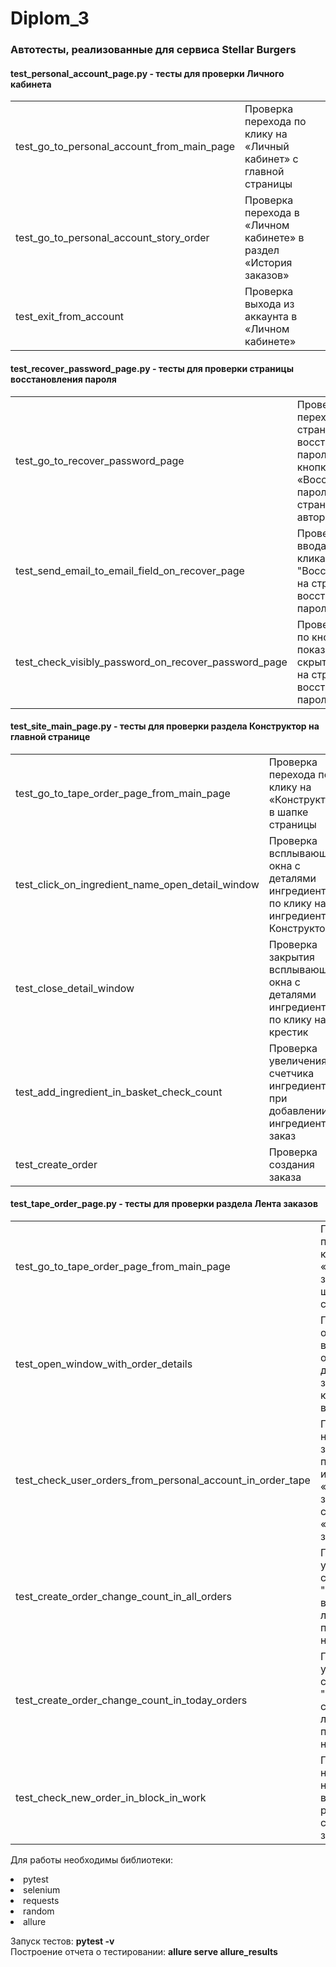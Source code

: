 # Diplom_3
<h3>Автотесты, реализованные для сервиса Stellar Burgers</h3>

<h4>test_personal_account_page.py - тесты для проверки Личного кабинета</h4>
<table>
  <thead>
  </thead>
  <tbody>
    <tr>
      <td>test_go_to_personal_account_from_main_page</td>
      <td>Проверка перехода по клику на «Личный кабинет» с главной страницы</td>
    </tr>
    <tr>
      <td>test_go_to_personal_account_story_order</td>
      <td>Проверка перехода в «Личном кабинете» в раздел «История заказов»</td>
    </tr>
    <tr>
      <td>test_exit_from_account</td>
      <td>Проверка выхода из аккаунта в «Личном кабинете»</td>
    </tr>
  </tbody>
</table>

<h4>test_recover_password_page.py - тесты для проверки страницы восстановления пароля</h4>
<table>
  <thead>
  </thead>
  <tbody>
    <tr>
      <td>test_go_to_recover_password_page</td>
      <td>Проверка перехода на страницу восстановления пароля по кнопке «Восстановить пароль» на странице авторизации</td>
    </tr>
    <tr>
      <td>test_send_email_to_email_field_on_recover_page</td>
      <td>Проверка ввода почты и клика по кнопке "Восстановить" на странице восстановления пароля</td>
    </tr>
    <tr>
      <td>test_check_visibly_password_on_recover_password_page</td>
      <td>Проверка клика по кнопке показать/скрыть пароль на странице восстановления пароля</td>
    </tr>
  </tbody>
</table>

<h4>test_site_main_page.py - тесты для проверки раздела Конструктор на главной странице</h4>
<table>
  <thead>
  </thead>
  <tbody>
    <tr>
      <td>test_go_to_tape_order_page_from_main_page</td>
      <td>Проверка перехода по клику на «Конструктор» в шапке страницы</td>
    </tr>
    <tr>
      <td>test_click_on_ingredient_name_open_detail_window</td>
      <td>Проверка всплывающего окна с деталями ингредиента по клику на ингредиент в Конструкторе</td>
    </tr>
    <tr>
      <td>test_close_detail_window</td>
      <td>Проверка закрытия всплывающего окна с деталями ингредиента по клику на крестик</td>
    </tr>
    <tr>
      <td>test_add_ingredient_in_basket_check_count</td>
      <td>Проверка увеличения счетчика ингредиента при добавлении ингредиента в заказ</td>
    </tr>
    <tr>
      <td>test_create_order</td>
      <td>Проверка создания заказа</td>
    </tr>
  </tbody>
</table>

<h4>test_tape_order_page.py - тесты для проверки раздела Лента заказов</h4>
<table>
  <thead>
  </thead>
  <tbody>
    <tr>
      <td>test_go_to_tape_order_page_from_main_page</td>
      <td>Проверка перехода по клику на «Лента заказов» в шапке страницы</td>
    </tr>
    <tr>
      <td>test_open_window_with_order_details</td>
      <td>Проверка открытия всплывающего окна с деталями заказа по клику на заказ в ленте</td>
    </tr>
    <tr>
      <td>test_check_user_orders_from_personal_account_in_order_tape</td>
      <td>Проверка наличия заказов пользователя из раздела «История заказов» на странице «Лента заказов»</td>
    </tr>
    <tr>
      <td>test_create_order_change_count_in_all_orders</td>
      <td>Проверка увеличения счетчика "Выполнено за всё время" в ленте заказов при создании нового заказа</td>
    </tr>
    <tr>
      <td>test_create_order_change_count_in_today_orders</td>
      <td>Проверка увеличения счетчика "Выполнено за сегодня" в ленте заказов при создании нового заказа</td>
    </tr>
    <tr>
      <td>test_check_new_order_in_block_in_work</td>
      <td>Проверка наличия номера заказа в разделе "В работе" после создания заказа</td>
    </tr>
  </tbody>
</table>

Для работы необходимы библиотеки: </br>
<li>pytest</li>
<li>selenium</li>
<li>requests</li>
<li>random</li>
<li>allure</li>

Запуск тестов:  <b>pytest -v</b> </br>
Построение отчета о тестировании: <b>allure serve allure_results</b> 